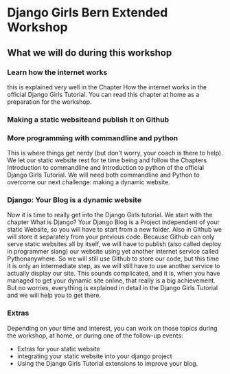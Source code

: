 # Django Girls Bern Extended Workshop

## What we will do during this workshop

### Learn how the internet works

this is explained very well in the Chapter How the internet works in the official Django Girls Tutorial. You can read this chapter at home as a preparation for the workshop.

### Making a static websiteand publish it on Github

### More programming with commandline and python

This is where things get nerdy \(but don't worry, your coach is there to help\). We let our static website rest for te time being and follow the Chapters Introduction to commandline and Introduction to python of the official Django Girls Tutorial. We will need both commandline and Python to overcome our next challenge: making a dynamic website. 

### Django: Your Blog is a dynamic website

Now it is time to really get into the Django Girls tutorial. We start with the chapter What is Django? Your Django Blog is a Project independent of your static Website, so you will have to start from a new folder. Also in Github we will store it separately from your previous code. Because Github can only serve static websites all by itself, we will have to publish \(also called deploy in programmer slang\) our website using yet another internet service called Pythonanywhere. So we will still use Github to store our code, but this time it is only an intermediate step, as we will still have to use another service to actually display our site.  This sounds complicated, and it is, when you have managed to get your dynamic site online, that really is a big achievement. But no worries, everything is explained in detail in the Django Girls Tutorial and we will help you to get there. 

### Extras

Depending on your time and interest, you can work on those topics during the workshop, at home, or during one of the follow-up events:

* Extras for your static website
* integrating your static website into your django project
* Using the Django Girls Tutorial extensions to improve your blog.





